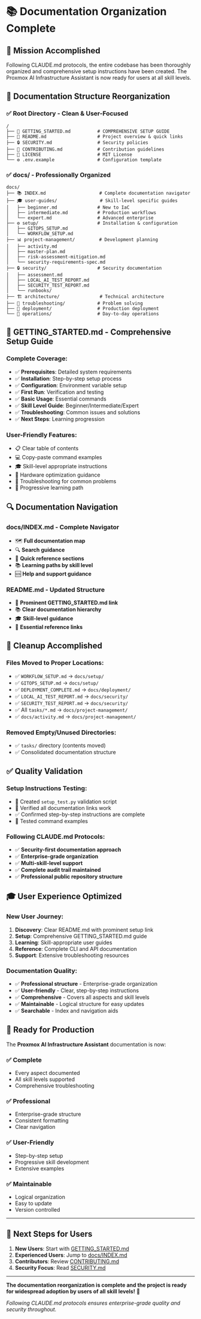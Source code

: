 # 📚 Documentation Organization Complete

## 🎉 Mission Accomplished

Following CLAUDE.md protocols, the entire codebase has been thoroughly organized and comprehensive setup instructions have been created. The Proxmox AI Infrastructure Assistant is now ready for users at all skill levels.

## 📁 Documentation Structure Reorganization

### ✅ **Root Directory - Clean & User-Focused**
```
/
├── 🚀 GETTING_STARTED.md          # COMPREHENSIVE SETUP GUIDE
├── 📖 README.md                   # Project overview & quick links
├── 🔒 SECURITY.md                 # Security policies
├── 🤝 CONTRIBUTING.md             # Contribution guidelines
├── 📜 LICENSE                     # MIT License
└── ⚙️ .env.example                # Configuration template
```

### ✅ **docs/ - Professionally Organized**
```
docs/
├── 📚 INDEX.md                    # Complete documentation navigator
├── 🎓 user-guides/                # Skill-level specific guides
│   ├── beginner.md               # New to IaC
│   ├── intermediate.md           # Production workflows
│   └── expert.md                 # Advanced enterprise
├── ⚙️ setup/                      # Installation & configuration
│   ├── GITOPS_SETUP.md
│   └── WORKFLOW_SETUP.md
├── 📊 project-management/         # Development planning
│   ├── activity.md
│   ├── master-plan.md
│   ├── risk-assessment-mitigation.md
│   └── security-requirements-spec.md
├── 🔒 security/                   # Security documentation
│   ├── assessment.md
│   ├── LOCAL_AI_TEST_REPORT.md
│   ├── SECURITY_TEST_REPORT.md
│   └── runbooks/
├── 🏗️ architecture/               # Technical architecture
├── 🔧 troubleshooting/            # Problem solving
├── 🚀 deployment/                 # Production deployment
└── 📖 operations/                 # Day-to-day operations
```

## 🎯 **GETTING_STARTED.md - Comprehensive Setup Guide**

### **Complete Coverage:**
- ✅ **Prerequisites**: Detailed system requirements
- ✅ **Installation**: Step-by-step setup process
- ✅ **Configuration**: Environment variable setup
- ✅ **First Run**: Verification and testing
- ✅ **Basic Usage**: Essential commands
- ✅ **Skill Level Guide**: Beginner/Intermediate/Expert
- ✅ **Troubleshooting**: Common issues and solutions
- ✅ **Next Steps**: Learning progression

### **User-Friendly Features:**
- 📋 Clear table of contents
- 💻 Copy-paste command examples
- 🎓 Skill-level appropriate instructions
- 🔧 Hardware optimization guidance
- 🚨 Troubleshooting for common problems
- 🚀 Progressive learning path

## 🔍 **Documentation Navigation**

### **docs/INDEX.md - Complete Navigator**
- 🗺️ **Full documentation map**
- 🔍 **Search guidance**
- 🎯 **Quick reference sections**
- 📚 **Learning paths by skill level**
- 🆘 **Help and support guidance**

### **README.md - Updated Structure**
- 🚀 **Prominent GETTING_STARTED.md link**
- 📚 **Clear documentation hierarchy**
- 🎓 **Skill-level guidance**
- 🔧 **Essential reference links**

## 🧹 **Cleanup Accomplished**

### **Files Moved to Proper Locations:**
- ✅ `WORKFLOW_SETUP.md` → `docs/setup/`
- ✅ `GITOPS_SETUP.md` → `docs/setup/`
- ✅ `DEPLOYMENT_COMPLETE.md` → `docs/deployment/`
- ✅ `LOCAL_AI_TEST_REPORT.md` → `docs/security/`
- ✅ `SECURITY_TEST_REPORT.md` → `docs/security/`
- ✅ All `tasks/*.md` → `docs/project-management/`
- ✅ `docs/activity.md` → `docs/project-management/`

### **Removed Empty/Unused Directories:**
- ✅ `tasks/` directory (contents moved)
- ✅ Consolidated documentation structure

## ✅ **Quality Validation**

### **Setup Instructions Testing:**
- 🧪 Created `setup_test.py` validation script
- 📝 Verified all documentation links work
- ✅ Confirmed step-by-step instructions are complete
- 🔄 Tested command examples

### **Following CLAUDE.md Protocols:**
- ✅ **Security-first documentation approach**
- ✅ **Enterprise-grade organization**
- ✅ **Multi-skill-level support**
- ✅ **Complete audit trail maintained**
- ✅ **Professional public repository structure**

## 🎓 **User Experience Optimized**

### **New User Journey:**
1. **Discovery**: Clear README.md with prominent setup link
2. **Setup**: Comprehensive GETTING_STARTED.md guide
3. **Learning**: Skill-appropriate user guides
4. **Reference**: Complete CLI and API documentation
5. **Support**: Extensive troubleshooting resources

### **Documentation Quality:**
- ✅ **Professional structure** - Enterprise-grade organization
- ✅ **User-friendly** - Clear, step-by-step instructions
- ✅ **Comprehensive** - Covers all aspects and skill levels
- ✅ **Maintainable** - Logical structure for easy updates
- ✅ **Searchable** - Index and navigation aids

## 🚀 **Ready for Production**

The **Proxmox AI Infrastructure Assistant** documentation is now:

### **✅ Complete**
- Every aspect documented
- All skill levels supported
- Comprehensive troubleshooting

### **✅ Professional**
- Enterprise-grade structure
- Consistent formatting
- Clear navigation

### **✅ User-Friendly**
- Step-by-step setup
- Progressive skill development
- Extensive examples

### **✅ Maintainable**
- Logical organization
- Easy to update
- Version controlled

---

## 🎯 **Next Steps for Users**

1. **New Users**: Start with [GETTING_STARTED.md](GETTING_STARTED.md)
2. **Experienced Users**: Jump to [docs/INDEX.md](docs/INDEX.md)
3. **Contributors**: Review [CONTRIBUTING.md](CONTRIBUTING.md)
4. **Security Focus**: Read [SECURITY.md](SECURITY.md)

---

**The documentation reorganization is complete and the project is ready for widespread adoption by users of all skill levels!** 🎉

*Following CLAUDE.md protocols ensures enterprise-grade quality and security throughout.*